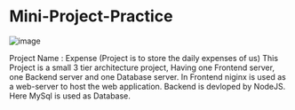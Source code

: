 # Mini-Project-Practice

![image](https://github.com/user-attachments/assets/890e8b29-f34a-442d-ace3-7371352a66fc)


Project Name : Expense (Project is to store the daily expenses of us)
This Project is a small 3 tier architecture project, Having one Frontend server, one Backend server and one Database  server.
In Frontend niginx is used as a web-server to host the web application.
Backend is devloped by NodeJS.
Here MySql is used as Database.


